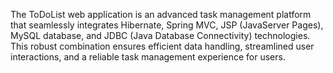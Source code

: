 The ToDoList web application is an advanced task management platform that seamlessly integrates Hibernate, Spring MVC, JSP (JavaServer Pages), MySQL database, and JDBC (Java Database Connectivity) technologies. This robust combination ensures efficient data handling, streamlined user interactions, and a reliable task management experience for users.
